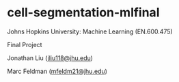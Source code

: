 # cell-segmentation-mlfinal

Johns Hopkins University: Machine Learning (EN.600.475)

Final Project

Jonathan Liu (jliu118@jhu.edu)

Marc Feldman (mfeldm21@jhu.edu)
